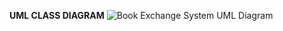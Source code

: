 <strong>UML CLASS DIAGRAM</strong>
<img 
    src="images/pt2 phase2.png" 
    alt="Book Exchange System UML Diagram" 
/>
